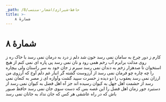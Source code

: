 ```yaml
---
_path: /حافظ-شیرازی/اشعار-منتسب/8
title: >-
    شمارهٔ ۸
---
```

# شمارهٔ ۸

کارم ز دور چرخ به سامان نمی رسد
خون شد دلم ز درد به درمان نمی رسد 
با خاک ره ز روی مذلت برابرم
آب رخم همی رود و نان نمی رسد 
پی پاره ای نمی کنم از هیچ استخوان
تا صدهزار زخم به دندان نمی رسد 
سیرم ز جان خود به سر راستان ولی
بیچاره را چه چاره چو فرمان نمی رسد 
از آرزوست گشته گر انبار غم دلم
آوخ که آرزوی من ارزان نمی رسد 
یعقوب را دو دیده ز حسرت سپید گشت
وآوازه ای ز مصر به کنعان نمی رسد 
از حشمت اهل جهل به کیوان رسیده اند
جز آه اهل فضل به کیوان نمی رسد 
از دستبرد جور زمان اهل فضل را
این غصه بس که دست سوی جان نمی  رسد 
حافظ صبور باش که در راه عاشقی
هر کس که جان نداد به جانان نمی رسد
